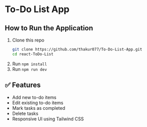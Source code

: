 # To-Do List App


## How to Run the Application

1. Clone this repo
    ```bash
    git clone https://github.com/thakur077/To-Do-List-App.git
    cd react-ToDo-List

2. Run `npm install`
3. Run `npm run dev`



## ✅ Features

- Add new to-do items
- Edit existing to-do items
- Mark tasks as completed
- Delete tasks
- Responsive UI using Tailwind CSS